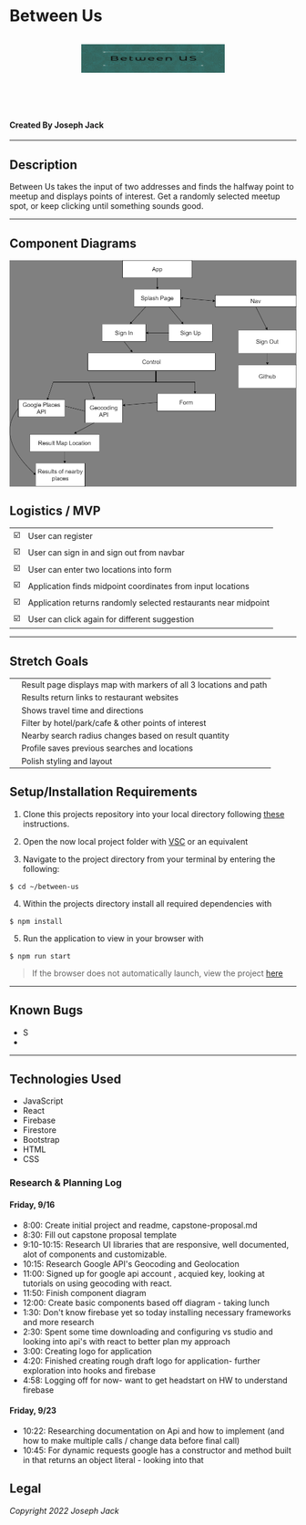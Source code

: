 # Between Us 

<div style="display: flex; justify-content: center"><p align="center"><img src="./src/Assets/banner.png" width="50%" height="50%" ></p></div>

#### Created By Joseph Jack
<hr/>

## Description
Between Us takes the input of two addresses and finds the halfway point to meetup and displays points of interest. Get a randomly selected meetup spot, or keep clicking until something sounds good.
<hr/>

## Component Diagrams

<div style="display: flex; justify-content: center"><img src="./diagram.drawio.png"></div>


## Logistics / MVP

|||
|-----|-----|
| :ballot_box_with_check: |User can register|
| :ballot_box_with_check: |User can sign in and sign out from navbar|
| :ballot_box_with_check: |User can enter two locations into form|
| :ballot_box_with_check: |Application finds midpoint coordinates from input locations|
| :ballot_box_with_check: |Application returns randomly selected restaurants near midpoint|
| :ballot_box_with_check: |User can click again for different suggestion|
<hr/>

## Stretch Goals

|||
|-----|-----|
| |Result page displays map with markers of all 3 locations and path|
| |Results return links to restaurant websites|
| |Shows travel time and directions|
| |Filter by hotel/park/cafe & other points of interest|
| |Nearby search radius changes based on result quantity|
| |Profile saves previous searches and locations|
| |Polish styling and layout|

## Setup/Installation Requirements

1. Clone this projects repository into your local directory following [these](https://www.linode.com/docs/development/version-control/how-to-install-git-and-clone-a-github-repository/) instructions.

2. Open the now local project folder with [VSC](https://code.visualstudio.com/Download) or an equivalent

3. Navigate to the project directory from your terminal by entering the following:

```
$ cd ~/between-us
```
4. Within the projects directory install all required dependencies with
```
$ npm install
```
5. Run the application to view in your browser with
```
$ npm run start
```

>If the browser does not automatically launch, view the project [here](https://localhost:3000)

<hr/>

## Known Bugs

- S
- 

<hr />

## Technologies Used

- JavaScript
- React
- Firebase
- Firestore
- Bootstrap
- HTML
- CSS

### Research & Planning Log

#### Friday, 9/16

* 8:00: Create initial project and readme, capstone-proposal.md
* 8:30: Fill out capstone proposal template
* 9:10-10:15: Research UI libraries that are responsive, well documented, alot of components and customizable.
* 10:15: Research Google API's Geocoding and Geolocation
* 11:00: Signed up for google api account , acquied key, looking at tutorials on using geocoding with react.
* 11:50: Finish component diagram
* 12:00: Create basic components based off diagram - taking lunch
* 1:30: Don't know firebase yet so today installing necessary frameworks and more research
* 2:30: Spent some time downloading and configuring vs studio and looking into api's with react to better plan my approach
* 3:00: Creating logo for application
* 4:20: Finished creating rough draft logo for application- further exploration into hooks and firebase
* 4:58: Logging off for now- want to get headstart on HW to understand firebase

#### Friday, 9/23

* 10:22: Researching documentation on Api and how to implement (and how to make multiple calls / change data before final call)
* 10:45: For dynamic requests google has a constructor and method built in that returns an object literal - looking into that

## Legal

_Copyright 2022 Joseph Jack_